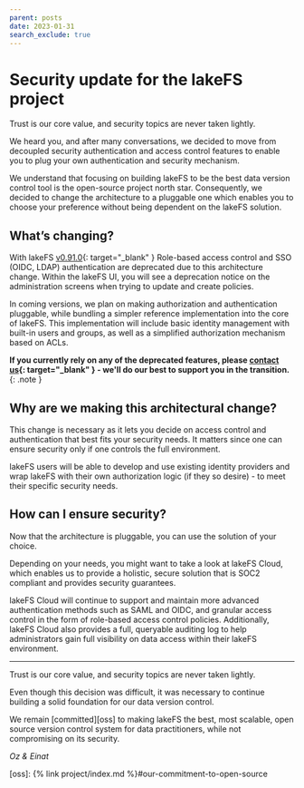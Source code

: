 ```yaml
---
parent: posts
date: 2023-01-31
search_exclude: true
---
```


# Security update for the lakeFS project

Trust is our core value, and security topics are never taken lightly. 

We heard you, and after many conversations, we decided to move from decoupled security authentication and access control features to enable you to plug your own authentication and security mechanism. 

We understand that focusing on building lakeFS to be the best data version control tool is the open-source project north star. 
Consequently, we decided to change the architecture to a pluggable one which enables you to choose your preference without being dependent on the lakeFS solution. 


## What’s changing?

With lakeFS [v0.91.0](https://github.com/treeverse/lakeFS/releases/tag/v0.91.0){: target="_blank" } Role-based access control and SSO (OIDC, LDAP) authentication are deprecated due to this architecture change.
Within the lakeFS UI, you will see a deprecation notice on the administration screens when trying to update and create policies.

In coming versions, we plan on making authorization and authentication pluggable, while bundling a simpler reference implementation into the core of lakeFS.
This implementation will include basic identity management with built-in users and groups, as well as a simplified authorization mechanism based on ACLs.

**If you currently rely on any of the deprecated features, please [contact us](mailto:support@treeverse.io?subject=RBAC+and+SSO+deprecation){: target="_blank" } - we'll do our best to support you in the transition.**
{: .note }

## Why are we making this architectural change?

This change is necessary as it lets you decide on access control and authentication that best fits your security needs. It matters since one can ensure security only if one controls the full environment.

lakeFS users will be able to develop and use existing identity providers and wrap lakeFS with their own authorization logic (if they so desire) - to meet their specific security needs.


## How can I ensure security?

Now that the architecture is pluggable, you can use the solution of your choice. 

Depending on your needs, you might want to take a look at lakeFS Cloud, which enables us to provide a holistic, secure solution that is SOC2 compliant and provides security guarantees.

lakeFS Cloud will continue to support and maintain more advanced authentication methods such as SAML and OIDC, and granular access control in the form of role-based access control policies. Additionally, lakeFS Cloud also provides a full, queryable auditing log to help administrators gain full visibility on data access within their lakeFS environment.

---

Trust is our core value, and security topics are never taken lightly. 

Even though this decision was difficult, it was necessary to continue building a solid foundation for our data version control.

We remain [committed][oss] to making lakeFS the best, most scalable, open source version control system for data practitioners, while not compromising on its security.



_Oz & Einat_

[oss]: {% link project/index.md %}#our-commitment-to-open-source
